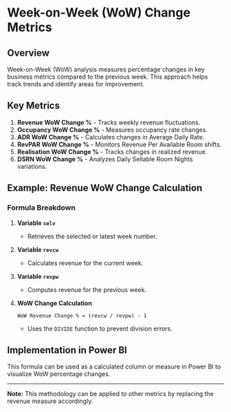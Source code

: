 # Week-on-Week (WoW) Change Metrics

## Overview
Week-on-Week (WoW) analysis measures percentage changes in key business metrics compared to the previous week. This approach helps track trends and identify areas for improvement.

## Key Metrics
1. **Revenue WoW Change %** - Tracks weekly revenue fluctuations.
2. **Occupancy WoW Change %** - Measures occupancy rate changes.
3. **ADR WoW Change %** - Calculates changes in Average Daily Rate.
4. **RevPAR WoW Change %** - Monitors Revenue Per Available Room shifts.
5. **Realisation WoW Change %** - Tracks changes in realized revenue.
6. **DSRN WoW Change %** - Analyzes Daily Sellable Room Nights variations.

## Example: Revenue WoW Change Calculation

### Formula Breakdown
1. **Variable `selv`**
   - Retrieves the selected or latest week number.

2. **Variable `revcw`**
   - Calculates revenue for the current week.

3. **Variable `revpw`**
   - Computes revenue for the previous week.

4. **WoW Change Calculation**
   ```
   WoW Revenue Change % = (revcw / revpw) - 1
   ```
   - Uses the `DIVIDE` function to prevent division errors.

## Implementation in Power BI
This formula can be used as a calculated column or measure in Power BI to visualize WoW percentage changes.

---

**Note:** This methodology can be applied to other metrics by replacing the revenue measure accordingly.

